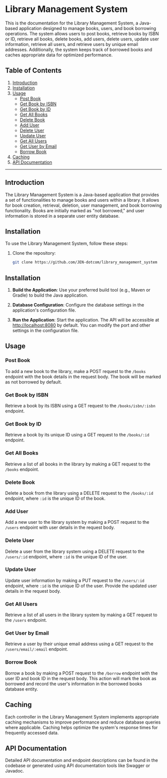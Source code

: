 # Library Management System

This is the documentation for the Library Management System, a Java-based application designed to manage books, users, and book borrowing operations. The system allows users to post books, retrieve books by ISBN or ID, retrieve all books, delete books, add users, delete users, update user information, retrieve all users, and retrieve users by unique email addresses. Additionally, the system keeps track of borrowed books and caches appropriate data for optimized performance.

## Table of Contents

1. [Introduction](#introduction)
2. [Installation](#installation)
3. [Usage](#usage)
    - [Post Book](#post-book)
    - [Get Book by ISBN](#get-book-by-isbn)
    - [Get Book by ID](#get-book-by-id)
    - [Get All Books](#get-all-books)
    - [Delete Book](#delete-book)
    - [Add User](#add-user)
    - [Delete User](#delete-user)
    - [Update User](#update-user)
    - [Get All Users](#get-all-users)
    - [Get User by Email](#get-user-by-email)
    - [Borrow Book](#borrow-book)
4. [Caching](#caching)
5. [API Documentation](#api-documentation)

---

## Introduction

The Library Management System is a Java-based application that provides a set of functionalities to manage books and users within a library. It allows for book creation, retrieval, deletion, user management, and book borrowing functionality. Books are initially marked as "not borrowed," and user information is stored in a separate user entity database.

## Installation

To use the Library Management System, follow these steps:

1. Clone the repository:

   ```bash
   git clone https://github.com/JEN-dotcom/library_management_system


  ## Installation

1. **Build the Application**: Use your preferred build tool (e.g., Maven or Gradle) to build the Java application.

2. **Database Configuration**: Configure the database settings in the application's configuration file.

3. **Run the Application**: Start the application. The API will be accessible at [http://localhost:8080](http://localhost:8080) by default. You can modify the port and other settings in the configuration file.

## Usage

### Post Book

To add a new book to the library, make a POST request to the `/books` endpoint with the book details in the request body. The book will be marked as not borrowed by default.

### Get Book by ISBN

Retrieve a book by its ISBN using a GET request to the `/books/isbn/:isbn` endpoint.

### Get Book by ID

Retrieve a book by its unique ID using a GET request to the `/books/:id` endpoint.

### Get All Books

Retrieve a list of all books in the library by making a GET request to the `/books` endpoint.

### Delete Book

Delete a book from the library using a DELETE request to the `/books/:id` endpoint, where `:id` is the unique ID of the book.

### Add User

Add a new user to the library system by making a POST request to the `/users` endpoint with user details in the request body.

### Delete User

Delete a user from the library system using a DELETE request to the `/users/:id` endpoint, where `:id` is the unique ID of the user.

### Update User

Update user information by making a PUT request to the `/users/:id` endpoint, where `:id` is the unique ID of the user. Provide the updated user details in the request body.

### Get All Users

Retrieve a list of all users in the library system by making a GET request to the `/users` endpoint.

### Get User by Email

Retrieve a user by their unique email address using a GET request to the `/users/email/:email` endpoint.

### Borrow Book

Borrow a book by making a POST request to the `/borrow` endpoint with the user ID and book ID in the request body. This action will mark the book as borrowed and record the user's information in the borrowed books database entity.

## Caching

Each controller in the Library Management System implements appropriate caching mechanisms to improve performance and reduce database queries where applicable. Caching helps optimize the system's response times for frequently accessed data.

## API Documentation

Detailed API documentation and endpoint descriptions can be found in the codebase or generated using API documentation tools like Swagger or Javadoc.
